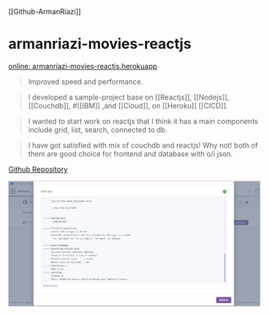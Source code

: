 

[[Github-ArmanRiazi]]

# armanriazi-movies-reactjs

[online: armanriazi-movies-reactjs.herokuapp](https://armanriazi-movies-reactjs.herokuapp.com/)

> Improved speed and performance.

> I developed a sample-project base on [[Reactjs]], [[Nodejs]], [[Couchdb]], #[[IBM]] ,and [[Cloud]], on [[Heroku]] [[CICD]].

> I wanted to start work on reactjs that I think it has a main components include grid, list, search, connected to db. 

> I have got satisfied with mix of couchdb and reactjs! Why not! both of them are good choice for frontend and database with o/i json.

[Github Repository](https://github.com/armanriazi/armanriazi-movies-reactjs)

![Build Status](../../assets/attachments/heroku-armanriazi-movies-reactjs.JPG)